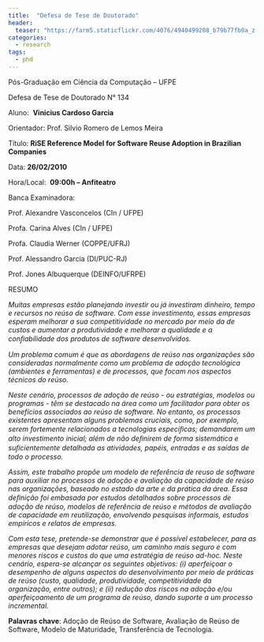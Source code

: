 ```yaml
---
title:  "Defesa de Tese de Doutorado"
header:
  teaser: "https://farm5.staticflickr.com/4076/4940499208_b79b77fb0a_z.jpg"
categories: 
  - research
tags:
  - phd
---
```


Pós-Graduação em Ciência da Computação – UFPE

Defesa de Tese de Doutorado N° 134

Aluno:  **Vinicius Cardoso Garcia**

Orientador: Prof. Silvio Romero de Lemos Meira

Título: **RiSE Reference Model for Software Reuse Adoption in Brazilian Companies**

Data: **26/02/2010**

Hora/Local:  **09:00h – Anfiteatro**

Banca Examinadora:

Prof. Alexandre Vasconcelos (CIn / UFPE)

Profa. Carina Alves (CIn / UFPE)

Profa. Claudia Werner (COPPE/UFRJ)

Prof. Alessandro Garcia (DI/PUC-RJ)

Prof. Jones Albuquerque (DEINFO/UFRPE)

RESUMO

*Muitas empresas estão planejando investir ou já investiram dinheiro, tempo e recursos no reúso de software. Com esse investimento, essas empresas esperam melhorar a sua competitividade no mercado por meio da de custos e aumentar a produtividade e melhorar a qualidade e a conﬁabilidade dos produtos de software desenvolvidos.*

*Um problema comum é que as abordagens de reúso nas organizações são consideradas normalmente como um problema de adoção tecnológica (ambientes e ferramentas) e de processos, que focam nos aspectos técnicos do reúso.*

*Neste cenário, processos de adoção de reúso - ou estratégias, modelos ou programas - têm se destacado na área como um facilitador para obter os benefícios associados ao reúso de software. No entanto, os processos existentes apresentam alguns problemas cruciais, como, por exemplo, serem fortemente relacionados a tecnologias especíﬁcas; demandarem um alto investimento inicial; além de não deﬁnirem de forma sistemática e suﬁcientemente detalhada as atividades, papéis, entradas e as saídas de todo o processo.*

*Assim, este trabalho propõe um modelo de referência de reuso de software para auxiliar no processos de adoção e avaliação da capacidade de reúso nas organizações, baseado no estado da arte e da prática da área. Essa deﬁnição foi embasada por estudos detalhados sobre processos de adoção de reúso, modelos de referência de reúso e métodos de avaliação de capacidade em reutilização, envolvendo pesquisas informais, estudos empíricos e relatos de empresas.*

*Com esta tese, pretende-se demonstrar que é possível estabelecer, para as empresas que desejam adotar reúso, um caminho mais seguro e com menores riscos e custos do que uma estratégia de reúso ad-hoc. Neste cenário, espera-se alcançar os seguintes objetivos: (i) aperfeiçoar o desempenho de alguns aspectos do desenvolvimento por meio de práticas de reúso (custo, qualidade, produtividade, competitividade da organização, entre outros); e (ii) redução dos riscos na adoção e/ou aperfeiçoamento de um programa de reúso, dando suporte a um processo incremental.*

**Palavras chave**: Adoção de Reúso de Software, Avaliação de Reúso de Software, Modelo de Maturidade, Transferência de Tecnologia.